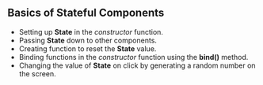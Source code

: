 ## Basics of Stateful Components

- Setting up **State** in the _constructor_ function.
- Passing **State** down to other components.
- Creating function to reset the **State** value.
- Binding functions in the _constructor_ function using the **bind()** method.
- Changing the value of **State** on click by generating a random number on the screen.

